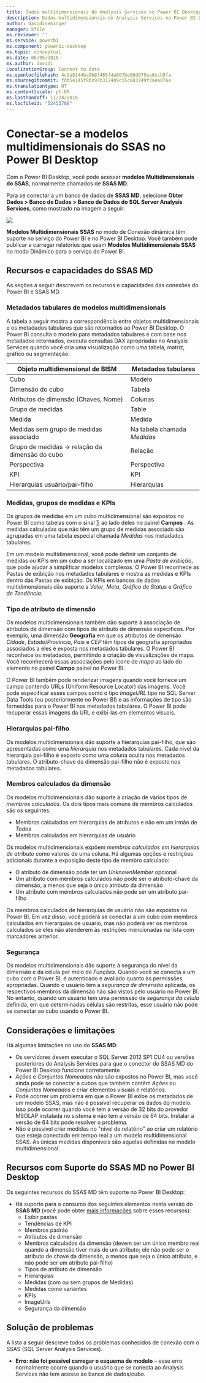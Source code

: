 ```yaml
---
title: Dados multidimensionais do Analysis Services no Power BI Desktop
description: Dados multidimensionais do Analysis Services no Power BI Desktop
author: davidiseminger
manager: kfile
ms.reviewer: ''
ms.service: powerbi
ms.component: powerbi-desktop
ms.topic: conceptual
ms.date: 06/05/2018
ms.author: davidi
LocalizationGroup: Connect to data
ms.openlocfilehash: 4c9a8144ba9b8f465f4e607be60d075ea6ccb5fa
ms.sourcegitcommit: fdb54145f9bc93b312409c15c603749f3a4a876e
ms.translationtype: HT
ms.contentlocale: pt-BR
ms.lasthandoff: 11/28/2018
ms.locfileid: "52452788"
---
```

# <a name="connect-to-ssas-multidimensional-models-in-power-bi-desktop"></a>Conectar-se a modelos multidimensionais do SSAS no Power BI Desktop
Com o Power BI Desktop, você pode acessar **modelos Multidimensionais do SSAS**, normalmente chamados de **SSAS MD**.

Para se conectar a um banco de dados de **SSAS MD**, selecione **Obter Dados &gt; Banco de Dados &gt; Banco de Dados do SQL Server Analysis Services**, como mostrado na imagem a seguir:

![](media/desktop-ssas-multidimensional/ssas-multidimensional-2.png)

**Modelos Multidimensionais SSAS** no modo de Conexão dinâmica têm suporte no serviço do Power BI e no Power BI Desktop. Você também pode publicar e carregar relatórios que usam **Modelos Multidimensionais SSAS** no modo Dinâmico para o serviço do Power BI.

## <a name="capabilities-and-features-of-ssas-md"></a>Recursos e capacidades do SSAS MD
As seções a seguir descrevem os recursos e capacidades das conexões do Power BI e SSAS MD.

### <a name="tabular-metadata-of-multidimensional-models"></a>Metadados tabulares de modelos multidimensionais
A tabela a seguir mostra a correspondência entre objetos multidimensionais e os metadados tabulares que são retornados ao Power BI Desktop. O Power BI consulta o modelo para metadados tabulares e com base nos metadados retornados, executa consultas DAX apropriadas no Analysis Services quando você cria uma visualização como uma tabela, matriz, gráfico ou segmentação.

| Objeto multidimensional de BISM | Metadados tabulares |
| --- | --- |
| Cubo |Modelo |
| Dimensão do cubo |Tabela |
| Atributos de dimensão (Chaves, Nome) |Colunas |
| Grupo de medidas |Table |
| Medida |Medida |
| Medidas sem grupo de medidas associado |Na tabela chamada *Medidas* |
| Grupo de medidas -> relação da dimensão do cubo |Relação |
| Perspectiva |Perspectiva |
| KPI |KPI |
| Hierarquias usuário/pai-filho |Hierarquias |

### <a name="measures-measure-groups-and-kpis"></a>Medidas, grupos de medidas e KPIs
Os grupos de medidas em um cubo multidimensional são expostos no Power BI como tabelas com o sinal ∑ ao lado deles no painel **Campos** . As medidas calculadas que não têm um grupo de medidas associado são agrupadas em uma tabela especial chamada *Medidas* nos metadados tabulares.

Em um modelo multidimensional, você pode definir um conjunto de medidas ou KPIs em um cubo a ser localizado em uma *Pasta de exibição*, que pode ajudar a simplificar modelos complexos. O Power BI reconhece as Pastas de exibição nos metadados tabulares e mostra as medidas e KPIs dentro das Pastas de exibição. Os KPIs em bancos de dados multidimensionais dão suporte a *Valor*, *Meta*, *Gráfico de Status* e *Gráfico de Tendência*.

### <a name="dimension-attribute-type"></a>Tipo de atributo de dimensão
Os modelos multidimensionais também dão suporte à associação de atributos de dimensão com tipos de atributo de dimensão específicos. Por exemplo, uma dimensão **Geografia** em que os atributos de dimensão *Cidade*, *Estado/Província*, *País* e *CEP* têm tipos de geografia apropriados associados a eles é exposta nos metadados tabulares. O Power BI reconhece os metadados, permitindo a criação de visualizações de mapa. Você reconhecerá essas associações pelo ícone de *mapa* ao lado do elemento no painel **Campo** painel no Power BI.

O Power BI também pode renderizar imagens quando você fornece um campo contendo URLs (Uniform Resource Locator) das imagens. Você pode especificar esses campos como o tipo *ImageURL* tipo no SQL Server Data Tools (ou posteriormente no Power BI) e as informações de tipo são fornecidas para o Power BI nos metadados tabulares. O Power BI pode recuperar essas imagens da URL e exibi-las em elementos visuais.

### <a name="parent-child-hierarchies"></a>Hierarquias pai-filho
Os modelos multidimensionais dão suporte a hierarquias pai-filho, que são apresentadas como uma *hierarquia* nos metadados tabulares. Cada nível da hierarquia pai-filho é exposto como uma coluna oculta nos metadados tabulares. O atributo-chave da dimensão pai-filho não é exposto nos metadados tabulares.

### <a name="dimension-calculated-members"></a>Membros calculados da dimensão
Os modelos multidimensionais dão suporte à criação de vários tipos de *membros calculados*. Os dois tipos mais comuns de membros calculados são os seguintes:

* Membros calculados em hierarquias de atributos e não em um irmão de *Todos*
* Membros calculados em hierarquias de usuário

Os modelos multidimensionais expõem *membros calculados em hierarquias de atributo* como valores de uma coluna. Há algumas opções e restrições adicionais durante a exposição deste tipo de membro calculado:

* O atributo de dimensão pode ter um *UnknownMember* opcional
* Um atributo com membros calculados não pode ser o atributo-chave da dimensão, a menos que seja o único atributo da dimensão
* Um atributo com membros calculados não pode ser um atributo pai-filho

Os membros calculados de hierarquias de usuário não são expostos no Power BI. Em vez disso, você poderá se conectar a um cubo com membros calculados em hierarquias de usuário, mas não poderá ver os membros calculados se eles não atenderem às restrições mencionadas na lista com marcadores anterior.

### <a name="security"></a>Segurança
Os modelos multidimensionais dão suporte à segurança do nível da dimensão e da célula por meio de *Funções*. Quando você se conecta a um cubo com o Power BI, é autenticado e avaliado quanto às permissões apropriadas. Quando o usuário tem a *segurança de dimensão* aplicada, os respectivos membros da dimensão não são vistos pelo usuário no Power BI. No entanto, quando um usuário tem uma permissão de *segurança da célula* definida, em que determinadas células são restritas, esse usuário não pode se conectar ao cubo usando o Power BI.

## <a name="considerations-and-limitations"></a>Considerações e limitações
Há algumas limitações no uso do **SSAS MD**:

* Os servidores devem executar o SQL Server 2012 SP1 CU4 ou versões posteriores do Analysis Services para que o conector do SSAS MD do Power BI Desktop funcione corretamente
* *Ações* e *Conjuntos Nomeados* não são expostos no Power BI, mas você ainda pode se conectar a cubos que também contêm *Ações* ou *Conjuntos Nomeados* e criar elementos visuais e relatórios.
* Pode ocorrer um problema em que o Power BI exibe os metadados de um modelo SSAS, mas não é possível recuperar os dados do modelo. Isso pode ocorrer quando você tem a versão de 32 bits do provedor MSOLAP instalada no sistema e não tem a versão de 64 bits. Instalar a versão de 64 bits pode resolver o problema.
* Não é possível criar medidas no "nível de relatório" ao criar um relatório que esteja conectado em tempo real a um modelo multidimensional SSAS. As únicas medidas disponíveis são aquelas definidas no modelo multidimensional.

## <a name="supported-features-of-ssas-md-in-power-bi-desktop"></a>Recursos com Suporte do SSAS MD no Power BI Desktop
Os seguintes recursos do SSAS MD têm suporte no Power BI Desktop:

* Há suporte para o consumo dos seguintes elementos nesta versão do **SSAS MD** (você pode obter [mais informações](https://msdn.microsoft.com/library/jj969574.aspx) sobre esses recursos):
  * Exibir pastas
  * Tendências de KPI
  * Membros padrão
  * Atributos de dimensão
  * Membros calculados da dimensão (devem ser um único membro real quando a dimensão tiver mais de um atributo; ele não pode ser o atributo de chave da dimensão, a menos que seja o único atributo, e não pode ser um atributo pai-filho)
  * Tipos de atributo de dimensão
  * Hierarquias
  * Medidas (com ou sem grupos de Medidas)
  * Medidas como variantes
  * KPIs
  * ImageUrls
  * Segurança da dimensão

## <a name="troubleshooting"></a>Solução de problemas 
A lista a seguir descreve todos os problemas conhecidos de conexão com o SSAS (SQL Server Analysis Services). 

* **Erro: não foi possível carregar o esquema de modelo** – esse erro normalmente ocorre quando o usuário que se conecta ao Analysis Services não tem acesso ao banco de dados/cubo.
